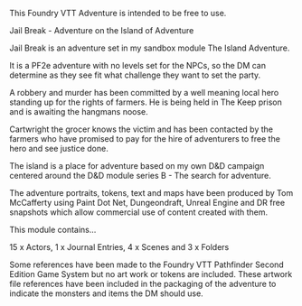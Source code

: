 This Foundry VTT Adventure is intended to be free to use.

Jail Break - Adventure on the Island of Adventure

Jail Break is an adventure set in my sandbox module The Island Adventure.

It is a PF2e adventure with no levels set for the NPCs, so the DM can determine as they see fit what challenge they want to set the party.

A robbery and murder has been committed by a well meaning local hero standing up for the rights of farmers. He is being held in The Keep prison
and is awaiting the hangmans noose.

Cartwright the grocer knows the victim and has been contacted by the farmers who have promised to pay for the hire of adventurers 
to free the hero and see justice done.

The island is a place for adventure based on my own D&D campaign centered around the D&D module series B - The search for adventure.

The adventure portraits, tokens, text and maps have been produced by Tom McCafferty using Paint Dot Net, Dungeondraft, Unreal Engine and DR free snapshots which allow commercial use of content created with them.

This module contains...

15 x Actors, 1 x Journal Entries, 4 x Scenes and 3 x Folders

Some references have been made to the Foundry VTT Pathfinder Second Edition Game System but no art work or tokens are included. These artwork file references have been included in the packaging of the adventure to indicate the monsters and items the DM should use. 


